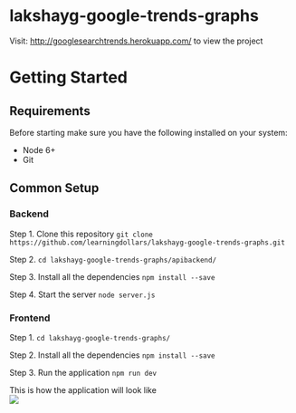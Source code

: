 # lakshayg-google-trends-graphs

Visit: http://googlesearchtrends.herokuapp.com/ to view the project

# Getting Started

## Requirements
Before starting make sure you have the following installed on your system: 
* Node 6+
* Git

## Common Setup
### Backend
Step 1. Clone this repository
``` git clone https://github.com/learningdollars/lakshayg-google-trends-graphs.git ```

Step 2. ``` cd lakshayg-google-trends-graphs/apibackend/  ```

Step 3. Install all the dependencies
``` npm install --save ```

Step 4. Start the server ``` node server.js ```

### Frontend
Step 1. ``` cd lakshayg-google-trends-graphs/  ```

Step 2. Install all the dependencies
``` npm install --save ```

Step 3. Run the application ```npm run dev```

This is how the application will look like
<br/>
<img src="https://i.ibb.co/dgKDShY/Capture.png"/>


